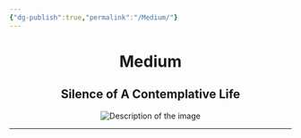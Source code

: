 ```yaml
---
{"dg-publish":true,"permalink":"/Medium/"}
---
```


<div style="text-align: center;">
    <h1>Medium</h1>
    <h2>Silence of A Contemplative Life</h2>
    <img src="https://i.imgur.com/mG7XUYU_d.jpg?maxwidth=520&shape=thumb&fidelity=high" alt="Description of the image" style="max-width: 100%; height: auto;">
</div>
<hr>


